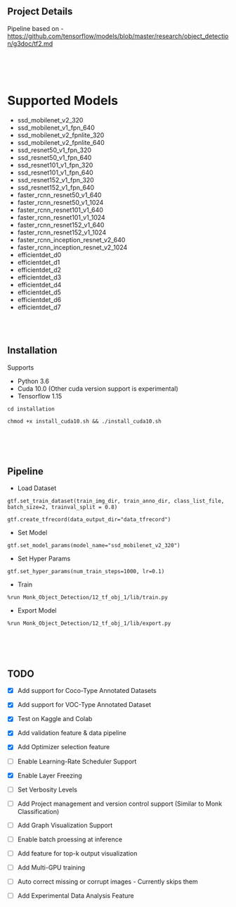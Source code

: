 ## Project Details
Pipeline based on - https://github.com/tensorflow/models/blob/master/research/object_detection/g3doc/tf2.md

<br />
<br />
<br />

# Supported Models
  - ssd_mobilenet_v2_320
  - ssd_mobilenet_v1_fpn_640
  - ssd_mobilenet_v2_fpnlite_320
  - ssd_mobilenet_v2_fpnlite_640
  - ssd_resnet50_v1_fpn_320
  - ssd_resnet50_v1_fpn_640
  - ssd_resnet101_v1_fpn_320
  - ssd_resnet101_v1_fpn_640
  - ssd_resnet152_v1_fpn_320
  - ssd_resnet152_v1_fpn_640
  - faster_rcnn_resnet50_v1_640
  - faster_rcnn_resnet50_v1_1024
  - faster_rcnn_resnet101_v1_640
  - faster_rcnn_resnet101_v1_1024
  - faster_rcnn_resnet152_v1_640
  - faster_rcnn_resnet152_v1_1024
  - faster_rcnn_inception_resnet_v2_640
  - faster_rcnn_inception_resnet_v2_1024
  - efficientdet_d0
  - efficientdet_d1
  - efficientdet_d2
  - efficientdet_d3
  - efficientdet_d4
  - efficientdet_d5
  - efficientdet_d6
  - efficientdet_d7
  
<br />
<br />

## Installation

Supports 
- Python 3.6
- Cuda 10.0 (Other cuda version support is experimental)
- Tensorflow 1.15
    
`cd installation`

`chmod +x install_cuda10.sh && ./install_cuda10.sh`


<br />
<br />
<br />


## Pipeline

 - Load Dataset
 
 `gtf.set_train_dataset(train_img_dir, train_anno_dir, class_list_file, batch_size=2, trainval_split = 0.8)`
 
 `gtf.create_tfrecord(data_output_dir="data_tfrecord")`
 
 - Set Model
 
 `gtf.set_model_params(model_name="ssd_mobilenet_v2_320")`
 
 - Set Hyper Params
 
 `gtf.set_hyper_params(num_train_steps=1000, lr=0.1)`
  
  - Train
  
  `%run Monk_Object_Detection/12_tf_obj_1/lib/train.py`
 
  - Export Model
  
  `%run Monk_Object_Detection/12_tf_obj_1/lib/export.py`



<br />
<br />
<br />


## TODO

- [x] Add support for Coco-Type Annotated Datasets
- [x] Add support for VOC-Type Annotated Dataset
- [x] Test on Kaggle and Colab 
- [x] Add validation feature & data pipeline
- [x] Add Optimizer selection feature
- [ ] Enable Learning-Rate Scheduler Support
- [x] Enable Layer Freezing
- [ ] Set Verbosity Levels
- [ ] Add Project management and version control support (Similar to Monk Classification)
- [ ] Add Graph Visualization Support
- [ ] Enable batch proessing at inference
- [ ] Add feature for top-k output visualization
- [ ] Add Multi-GPU training
- [ ] Auto correct missing or corrupt images - Currently skips them
- [ ] Add Experimental Data Analysis Feature














